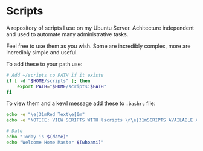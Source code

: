 # Scripts
A repository of scripts I use on my Ubuntu Server. Achitecture independent and used to automate many administrative tasks.

Feel free to use them as you wish. Some are incredibly complex, more are incredibly simple and useful.

To add these to your path use:

```bash
# Add ~/scripts to PATH if it exists
if [ -d "$HOME/scripts" ]; then
    export PATH="$HOME/scripts:$PATH"
fi
```

To view them and a kewl message add these to `.bashrc` file:
```bash
echo -e "\e[31mRed Text\e[0m"
echo -e "NOTICE: VIEW SCRIPTS WITH lscripts \n\e[31mSCRIPTS AVAILABLE ARE:\e[0m $(lscripts)\n"

# Date
echo "Today is $(date)"
echo "Welcome Home Master $(whoami)"
```

